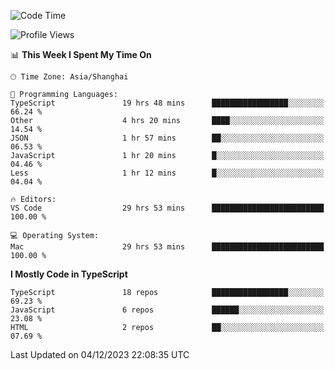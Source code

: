 <!--START_SECTION:waka-->
![Code Time](http://img.shields.io/badge/Code%20Time-5%2C519%20hrs%207%20mins-blue)

![Profile Views](http://img.shields.io/badge/Profile%20Views-0-blue)

📊 **This Week I Spent My Time On** 

```text
🕑︎ Time Zone: Asia/Shanghai

💬 Programming Languages: 
TypeScript               19 hrs 48 mins      █████████████████░░░░░░░░   66.24 % 
Other                    4 hrs 20 mins       ████░░░░░░░░░░░░░░░░░░░░░   14.54 % 
JSON                     1 hr 57 mins        ██░░░░░░░░░░░░░░░░░░░░░░░   06.53 % 
JavaScript               1 hr 20 mins        █░░░░░░░░░░░░░░░░░░░░░░░░   04.46 % 
Less                     1 hr 12 mins        █░░░░░░░░░░░░░░░░░░░░░░░░   04.04 % 

🔥 Editors: 
VS Code                  29 hrs 53 mins      █████████████████████████   100.00 % 

💻 Operating System: 
Mac                      29 hrs 53 mins      █████████████████████████   100.00 % 
```

**I Mostly Code in TypeScript** 

```text
TypeScript               18 repos            █████████████████░░░░░░░░   69.23 % 
JavaScript               6 repos             ██████░░░░░░░░░░░░░░░░░░░   23.08 % 
HTML                     2 repos             ██░░░░░░░░░░░░░░░░░░░░░░░   07.69 % 
```




 Last Updated on 04/12/2023 22:08:35 UTC
<!--END_SECTION:waka-->
